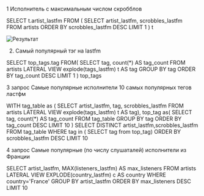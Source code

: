 1 Исполнитель с максимальным числом скробблов

SELECT t.artist_lastfm FROM (
    SELECT artist_lastfm, scrobbles_lastfm
    FROM artists
    ORDER BY scrobbles_lastfm DESC
    LIMIT 1 ) t

![Результат](/query_results/result1.png?raw=true)

2. Самый популярный тэг на lastfm

SELECT top_tags.tag FROM(
    SELECT tag, count(*) AS tag_count
    FROM artists LATERAL VIEW explode(tags_lastfm) t AS tag
    GROUP BY tag
    ORDER BY tag_count DESC
    LIMIT 1 )  top_tags

3 запрос
Самые популярные исполнители 10 самых популярных тегов ластфм

WITH tag_table as (
    SELECT artist_lastfm, tag, scrobbles_lastfm
    FROM artists LATERAL VIEW explode(tags_lastfm) t AS tag),
top_tag as(
    SELECT tag, count(*) AS tag_count
    FROM tag_table
    GROUP BY tag
    ORDER BY tag_count DESC
    LIMIT 10 )
SELECT DISTINCT artist_lastfm,scrobbles_lastfm
FROM tag_table
WHERE tag  in (
    SELECT tag from top_tag)
ORDER BY scrobbles_lastfm DESC
LIMIT 10



4 запрос
Самые популярные (по числу слушаталей) исполнители из Франции

SELECT artist_lastfm, MAX(listeners_lastfm) AS max_listeners
FROM artists LATERAL VIEW EXPLODE(country_lastfm) c AS country
WHERE country='France'
GROUP BY artist_lastfm
ORDER BY max_listeners DESC
LIMIT 10
